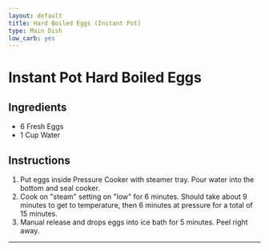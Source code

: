 ```yaml
---
layout: default
title: Hard Boiled Eggs (Instant Pot)
type: Main Dish
low_carb: yes
---
```


# Instant Pot Hard Boiled Eggs

## Ingredients

- 6 Fresh Eggs
- 1 Cup Water


## Instructions

1. Put eggs inside Pressure Cooker with steamer tray. Pour water into the bottom and seal cooker.
2. Cook on "steam" setting on "low" for 6 minutes.  Should take about 9 minutes to get to temperature, then 6 minutes at pressure for a total of 15 minutes.
3. Manual release and drops eggs into ice bath for 5 minutes. Peel right away. 

***
